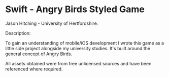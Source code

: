 # Swift - Angry Birds Styled Game

Jason Hitching - University of Hertfordshire.


Description:

To gain an understanding of mobile/iOS development I wrote this game as a little side project alongside my university            studies. It's built around the general concept of Angry Birds.

All assets obtained were from free unlicensed sources and have been referenced where required.
